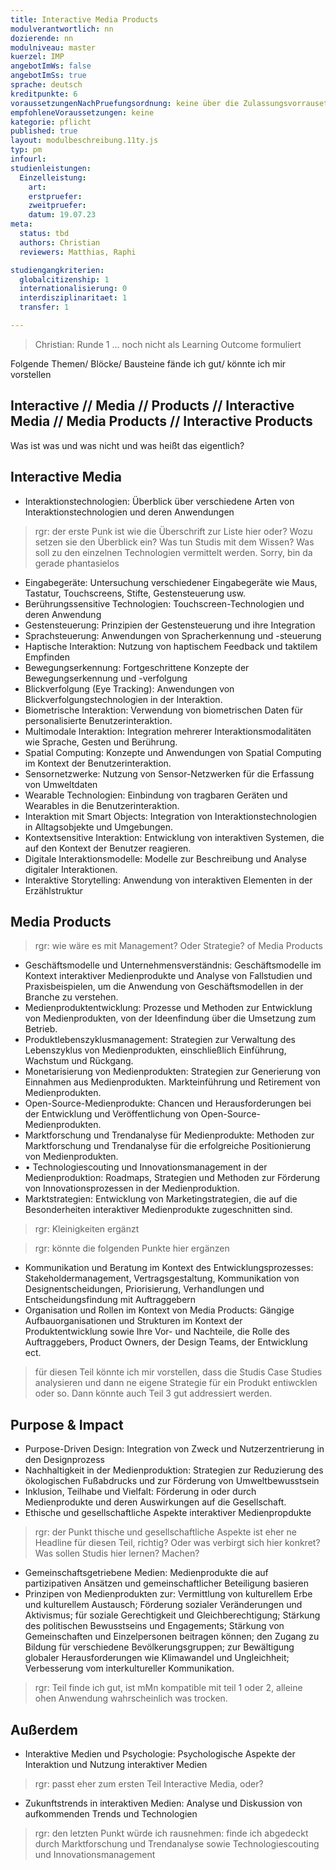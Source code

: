 ```yaml
---
title: Interactive Media Products
modulverantwortlich: nn
dozierende: nn
modulniveau: master
kuerzel: IMP
angebotImWs: false
angebotImSs: true
sprache: deutsch
kreditpunkte: 6
voraussetzungenNachPruefungsordnung: keine über die Zulassungsvorrausetzungen zum Studium hinausgehenden
empfohleneVoraussetzungen: keine
kategorie: pflicht
published: true
layout: modulbeschreibung.11ty.js
typ: pm
infourl: 
studienleistungen:
  Einzelleistung:
    art: 
    erstpruefer: 
    zweitpruefer: 
    datum: 19.07.23
meta:
  status: tbd
  authors: Christian    
  reviewers: Matthias, Raphi

studiengangkriterien:
  globalcitizenship: 1
  internationalisierung: 0
  interdisziplinaritaet: 1
  transfer: 1

---
```


> Christian: Runde 1 … noch nicht als Learning Outcome formuliert

Folgende Themen/ Blöcke/ Bausteine fände ich gut/ könnte ich mir vorstellen

## Interactive // Media // Products // Interactive Media // Media Products // Interactive Products
Was ist was und was nicht und was heißt das eigentlich?

## Interactive Media

- Interaktionstechnologien: Überblick über verschiedene Arten von Interaktionstechnologien und deren Anwendungen
> rgr: der erste Punk ist wie die Überschrift zur Liste hier oder? Wozu setzen sie den Überblick ein? Was tun Studis mit dem Wissen? Was soll zu den einzelnen Technologien vermittelt werden. Sorry, bin da gerade phantasielos
- Eingabegeräte: Untersuchung verschiedener Eingabegeräte wie Maus, Tastatur, Touchscreens, Stifte, Gestensteuerung usw.
- Berührungssensitive Technologien: Touchscreen-Technologien und deren Anwendung
- Gestensteuerung: Prinzipien der Gestensteuerung und ihre Integration
- Sprachsteuerung: Anwendungen von Spracherkennung und -steuerung
- Haptische Interaktion: Nutzung von haptischem Feedback und taktilem Empfinden
- Bewegungserkennung: Fortgeschrittene Konzepte der Bewegungserkennung und -verfolgung
- Blickverfolgung (Eye Tracking): Anwendungen von Blickverfolgungstechnologien in der Interaktion.
- Biometrische Interaktion: Verwendung von biometrischen Daten für personalisierte Benutzerinteraktion.
- Multimodale Interaktion: Integration mehrerer Interaktionsmodalitäten wie Sprache, Gesten und Berührung.
- Spatial Computing: Konzepte und Anwendungen von Spatial Computing im Kontext der Benutzerinteraktion.
- Sensornetzwerke: Nutzung von Sensor-Netzwerken für die Erfassung von Umweltdaten
- Wearable Technologien: Einbindung von tragbaren Geräten und Wearables in die Benutzerinteraktion.
- Interaktion mit Smart Objects: Integration von Interaktionstechnologien in Alltagsobjekte und Umgebungen.
- Kontextsensitive Interaktion: Entwicklung von interaktiven Systemen, die auf den Kontext der Benutzer reagieren.
- Digitale Interaktionsmodelle: Modelle zur Beschreibung und Analyse digitaler Interaktionen.
- Interaktive Storytelling: Anwendung von interaktiven Elementen in der Erzählstruktur


## Media Products
>rgr: wie wäre es mit Management? Oder Strategie? of Media Products

- Geschäftsmodelle und Unternehmensverständnis: Geschäftsmodelle im Kontext interaktiver Medienprodukte und Analyse von Fallstudien und Praxisbeispielen, um die Anwendung von Geschäftsmodellen in der Branche zu verstehen.
- Medienproduktentwicklung: Prozesse und Methoden zur Entwicklung von Medienprodukten, von der Ideenfindung über die Umsetzung zum Betrieb.
- Produktlebenszyklusmanagement: Strategien zur Verwaltung des Lebenszyklus von Medienprodukten, einschließlich Einführung, Wachstum und Rückgang.
- Monetarisierung von Medienprodukten: Strategien zur Generierung von Einnahmen aus Medienprodukten. Markteinführung und Retirement von Medienprodukten.
- Open-Source-Medienprodukte: Chancen und Herausforderungen bei der Entwicklung und Veröffentlichung von Open-Source-Medienprodukten.
- Marktforschung und Trendanalyse für Medienprodukte: Methoden zur Marktforschung und Trendanalyse für die erfolgreiche Positionierung von Medienprodukten.
- •	Technologiescouting und Innovationsmanagement in der Medienproduktion: Roadmaps, Strategien und Methoden zur Förderung von Innovationsprozessen in der Medienproduktion.
- Marktstrategien: Entwicklung von Marketingstrategien, die auf die Besonderheiten interaktiver Medienprodukte zugeschnitten sind.
> rgr: Kleinigkeiten ergänzt

> rgr: könnte die folgenden Punkte hier ergänzen
- Kommunikation und Beratung im Kontext des Entwicklungsprozesses: Stakeholdermanagement, Vertragsgestaltung, Kommunikation von Designentscheidungen, Priorisierung, Verhandlungen und Entscheidungsfindung mit Auftraggebern
- Organisation und Rollen im Kontext von Media Products: Gängige Aufbauorganisationen und Strukturen im Kontext der Produktentwicklung sowie Ihre Vor- und Nachteile, die Rolle des Auftraggebers, Product Owners, der Design Teams, der Entwicklung ect.

> für diesen Teil könnte ich mir vorstellen, dass die Studis Case Studies analysieren und dann ne eigene Strategie für ein Produkt entiwcklen oder so. Dann könnte auch Teil 3 gut addressiert werden.

## Purpose & Impact
- Purpose-Driven Design: Integration von Zweck und Nutzerzentrierung in den Designprozess
- Nachhaltigkeit in der Medienproduktion: Strategien zur Reduzierung des ökologischen Fußabdrucks und zur Förderung von Umweltbewusstsein
- Inklusion, Teilhabe und Vielfalt: Förderung in oder durch Medienprodukte und deren Auswirkungen auf die Gesellschaft.
- Ethische und gesellschaftliche Aspekte interaktiver Medienpropdukte
> rgr: der Punkt thische und gesellschaftliche Aspekte ist eher ne Headline für diesen Teil, richtig? Oder was verbirgt sich hier konkret? Was sollen Studis hier lernen? Machen?
- Gemeinschaftsgetriebene Medien: Medienprodukte die auf partizipativen Ansätzen und gemeinschaftlicher Beteiligung basieren
- Prinzipen von Medienprodukten zur: Vermittlung von kulturellem Erbe und kulturellem Austausch; Förderung sozialer Veränderungen und Aktivismus; für soziale Gerechtigkeit und Gleichberechtigung; Stärkung des politischen Bewusstseins und Engagements; Stärkung von Gemeinschaften und Einzelpersonen beitragen können; den Zugang zu Bildung für verschiedene Bevölkerungsgruppen; zur Bewältigung globaler Herausforderungen wie Klimawandel und Ungleichheit; Verbesserung vom interkultureller Kommunikation.

> rgr: Teil finde ich gut, ist mMn kompatible mit teil 1 oder 2, alleine ohen Anwendung wahrscheinlich was trocken.

## Außerdem

- Interaktive Medien und Psychologie: Psychologische Aspekte der Interaktion und Nutzung interaktiver Medien
> rgr: passt eher zum ersten Teil Interactive Media, oder?
- Zukunftstrends in interaktiven Medien: Analyse und Diskussion von aufkommenden Trends und Technologien
> rgr: den letzten Punkt würde ich rausnehmen: finde ich abgedeckt durch Marktforschung und Trendanalyse sowie Technologiescouting und Innovationsmanagement

